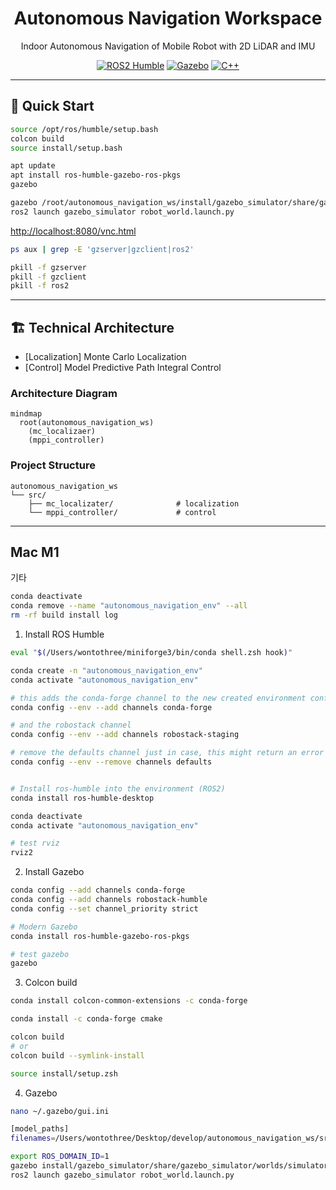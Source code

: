 <div align="center">

  # Autonomous Navigation Workspace
  
  Indoor Autonomous Navigation of Mobile Robot with 2D LiDAR and IMU

  [![ROS2 Humble](https://img.shields.io/badge/ROS2-Humble-blue.svg)](https://docs.ros.org/en/humble/)
  [![Gazebo](https://img.shields.io/badge/Gazebo-11-orange.svg)](http://gazebosim.org/)
  [![C++](https://img.shields.io/badge/C%2B%2B-17-blue.svg)](https://isocpp.org/)

</div>

--- 

## 🚀 Quick Start

```bash
source /opt/ros/humble/setup.bash
colcon build
source install/setup.bash
```

```bash
apt update
apt install ros-humble-gazebo-ros-pkgs
gazebo

gazebo /root/autonomous_navigation_ws/install/gazebo_simulator/share/gazebo_simulator/worlds/simulator.world
ros2 launch gazebo_simulator robot_world.launch.py
```

[http://localhost:8080/vnc.html](http://localhost:8080/vnc.html)

```bash
ps aux | grep -E 'gzserver|gzclient|ros2'

pkill -f gzserver
pkill -f gzclient
pkill -f ros2
```

---

## 🏗️ Technical Architecture

- [Localization] Monte Carlo Localization
- [Control] Model Predictive Path Integral Control

### Architecture Diagram

```mermaid
mindmap
  root(autonomous_navigation_ws)
    (mc_localizaer)
    (mppi_controller)
```

### Project Structure

    autonomous_navigation_ws
    └── src/
        ├── mc_localizater/              # localization
        └── mppi_controller/             # control

---

## Mac M1

기타

```bash
conda deactivate
conda remove --name "autonomous_navigation_env" --all
rm -rf build install log
```

1. Install ROS Humble

```bash
eval "$(/Users/wontothree/miniforge3/bin/conda shell.zsh hook)"

conda create -n "autonomous_navigation_env"
conda activate "autonomous_navigation_env"

# this adds the conda-forge channel to the new created environment configuration 
conda config --env --add channels conda-forge

# and the robostack channel
conda config --env --add channels robostack-staging

# remove the defaults channel just in case, this might return an error if it is not in the list which is ok
conda config --env --remove channels defaults


# Install ros-humble into the environment (ROS2)
conda install ros-humble-desktop

conda deactivate
conda activate "autonomous_navigation_env"

# test rviz
rviz2
```

2. Install Gazebo

```bash
conda config --add channels conda-forge
conda config --add channels robostack-humble
conda config --set channel_priority strict

# Modern Gazebo
conda install ros-humble-gazebo-ros-pkgs

# test gazebo
gazebo
```

3. Colcon build

```bash
conda install colcon-common-extensions -c conda-forge

conda install -c conda-forge cmake

colcon build
# or
colcon build --symlink-install

source install/setup.zsh
```

4. Gazebo

```bash
nano ~/.gazebo/gui.ini

[model_paths]
filenames=/Users/wontothree/Desktop/develop/autonomous_navigation_ws/src/gazebo_simulator/GazeboFiles/models

export ROS_DOMAIN_ID=1
gazebo install/gazebo_simulator/share/gazebo_simulator/worlds/simulator.world
ros2 launch gazebo_simulator robot_world.launch.py

```